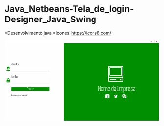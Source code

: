 # Java_Netbeans-Tela_de_login-Designer_Java_Swing

*Desenvolvimento java
*Icones: https://icons8.com/

![Sistema](https://github.com/JoseEduardoDeSouza/Java_Netbeans-Tela_de_login-Designer_Java_Swing/blob/master/log.png "Tela de login")

